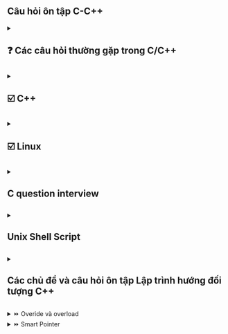 ## Câu hỏi ôn tập C-C++ 
<details> 
<summary><h2> ❓ Các câu hỏi thường gặp trong C/C++<h2></summary>
<details>
    <summary><h3>⭐Tại sao lại sử dụng ngôn ngữ C<h3></summary>
    
C có nhiều ưu điểm chẳng hạn như : về mặc tốc độ, tính linh hoạt tính module và khả năng mở rộng. đặc biệt nó gần với ngôn ngữ máy cho khả năng linh hoạt vể kiểm soát vùng nhớ tác động lên phần cứng sâu hơn. 
</details>

<details>
    <summary><h3>⭐ Điểm khác biệt C/C++ <h3></summary>

C là ngôn ngữ cơ sở nền tảng cho nhiều ngôn ngữ khác, trong đó bao gồm c++, vì vậy c và c++ có nhiều điểm khác biệt nhau. C theo hướng thủ tục còn c++ hướng đối tượng. 
    
Hướng thủ tục là c chia nhỏ chương trình thành các hàm và hoạt động theo trình tự nhất định. C được trình bài theo hướng tuyến tính thông qua các hàm không có khái niệm lớp hay đối tượng như c++. các hàm của C thì hoạt động độc lập và không có khái niệm đóng gói hay kế thừa như c++.
Về biến thì các biến toàn cục và cục bộ được dùng để chia sẽ dữ liệu giữa giữa các hàm nhưng không có khả năng ẩn nó bên trong 1 đối tuọng .

Quy trình thực thi: thì C thực thi từ trên xuống dưới theo thứ tự, Không có khả năng Đa hình nay nạp chồng 1 cách linh hoạt như c++.

</details>

<details>
    <summary><h3> ⭐ Làm thế nào để tăng và giảm trong C <h3></summary>

++variable or variable++ 

> Sự khác nhau của chúng

++variable : Tăng trước sau dó mới dùng giá trị đó 
```c
int i = 7;
int x = 3;
int c = 7 + (++x) = 11;
```
variable++ : dùng rồi mới tăng 
```c
int i = 7;
int x = 3;
int c = 7 + (x++) = 10;
```

</details>

<details>
    <summary><h3>⭐ Khái niệm con trỏ treo lơ lửng trong C<h3></summary>

Là 1 con trỏ đến 1 vùng nhớ được giải phóng hay đến vùng nhớ k hợp lệ. Khi một con trỏ trở thành con trỏ lơ lửng việc sử dụng sẽ gây ra hậu quả không mông muốn. Khi ta cố gắng tri cập vào địa chỉ của con trỏ lơ lững ta có thể gặp lỗi runtime hay crash hoặc kết quả không đoán trước được.

</details>

<details>
    <summary><h3>⭐ Cách để bạn có thể lấy được dữ liệu người dùng <h3></summary>

Dùng scanf() để đọc giá trị từ bàn phím. Đọc dữ liệu theo các định dạng đã được chỉ định 
</details>

<details>
    <summary><h3>⭐ So sánh global variable và local variable <h3></summary>

- Về thời gian tồn tại
    G_var : tồn tại đến khi chương trình kết thúc.
    L_var : tồn tại trong func mà nó được khởi tạo và sẽ đươc giải phóng khi func kết thúc.
    Static L_var : sẽ tồn tại đến khi chương trình kết thúc. nhưng nó chỉ được gọi tại func khai báo nó. và giữ nguyên giá trị khi được gọi lại tại hàm.
- Về vị trí lưu trữ : 
    G_var: được lưu ở phân vùng data or bss tùy thuộc vào cách khai báo.
    L_var: được lưu tại phân vùng stack của bộ nhớ.
    static l_var : được lưu tương tự như G_var. 

</details>

<details>
    <summary><h3>⭐ String có phải là một kiểu dữ liệu không <h3></summary>

- String không phải là một kiểu dữ liệu nguyên thủy. thay vào đó chuổi trong C được biểu diễn thông qua một mảng ký tự(char []) được kết thúc bằng '\0' null character.
- String có thể được khai báo ở stack head hay là cả .rodata (read only data) dùng con trỏ để trỏ đến phân vùng đó.

</details>

<details>
    <summary><h3>⭐ Library<h3></summary>
Có 2 loại lib là static lib và dynamic lib(shared lib)
>> Sự khác nhau giữa chúng 
    Static lib : là tập hợp các file object đã biên dịch sẵn liên kết lại thành 1 file .a (unix) hay lib(win) Khi biên dịch toàn bộ mã cần thiết từ static lib sẽ được nhúng thảng vào file thực thi . 
    = load nhanh hơn không cần reslove symbol lúc runtime 
    = file thực thi lớn, cần build lại chương trình lúc cập nhật, có thể taoj bản dư thừa củ cùng một thư viện dùng các ứng dụng khác nhau 
    dynamic lib: là thư viện biên dịch riêng biệt .so (unix) hay .dll (win) khi biên dịch chỉ thông tin metadata và sysbol được nhúng vào file thực thi 
    = kích thước file thực thi nhỏ hơn, dễ cập nhật thư viện mà không cần build lại chương trình, các ứng dụng khác nhau có thể dùng chung 1 bản thư viện 
    = Phụ thuộc vào file trên hệ thống thiếu .so hay dll sẽ không chạy, việc resolve symbol có thể mất thời gian lúc runtime, rủi ro version mismatch
</details>

<details>
    <summary><h3>⭐ Khái niệm statck trong C/c++<h3></summary>

là dạng cấu trúc dữ liệu FILO: có nghĩa là dữ liệu đưa vào đầu tiên sẽ nằm dưới đái và khi lấy ra sẽ lấy từ trên xuống.
Stack có bộ nhớ rất thấp tùy thuộc vào kiến trúc hệ điều hành. nếu khai báo vượt quá sẽ gây ra lỗi tràn stack (Stack overflow)
</details>

<details>
    <summary><h3>⭐ Điều gì xảy ra khi một ngoại lệ (exception) được ném ra và không được bắt<h3></summary>

- Ứng dụng bị dừng đột ngột : hệ điều hành trình biên dịch sẽ chấm dứt quá trình thực thi của chương trình để ngăn chặn hành vi không mong muốn 
- Thông báo lỗi hệ thống
- Rò rỉ tài nguyên : Ngoại lệ xảy ra trong khi tài nguyên như tệp tin, bộ nhớ hoặc kết nối mạng đang được sử dụng mà không có cơ chế giải phóng có thể dẫn đến rò rỉ tài nguyên.
- Trạng thái không nhất quán : Nếu chương trình thực hiện 1 thao tác quan trọng(ví dụ như cập nhật dữ liệu) dữ liệu có thể bị sai lệch hoặc không được lưu trữ đầy đủ 
- Ảnh hưởng đến trạng thái người dùng : Trong các ứng dụng giao diện người dùng một ngoại lệ không được xử lý có thể khiến ứng dụng bị treo .
</details>

<details>
    <summary><h3>⭐ Điều gì xảy ra khi ta cố gắn giải phóng con trỏ đã giải phóng trc đó <h3></summary>

- Lỗi segmentation fault Hệ thống có thể phát hiện lỗi truy cập bộ nhớ không hợp lệ và chấm dứt chương trình với lỗi segmentation fault 
- Lỗi khó đoán định : Bộ nhớ có thể thay đổi không mong muốn, dẫn đến hành vi kỳ lại trong chương trình mà khó xác định nguyên nhân .
- Rò rỉ hoặc hỏng bộ nhớ: một số hệ thống quản lý bộ nhớ có thể cấp phát lại vùng nhớ bị giải phóng, gây ra lỗi truy suất dữ liệu hoặc chương trình treo.
- Lỗ hỏng bảo mật 
</details>

<details>
    <summary><h3>⭐ Cấu trúc dữ liệu tree<h3></summary>

- Là một kiểu cấu trúc phân cấp trong đó mỗi phần tử(node) có thể có nhiều phần tử con Một số loại cây phổ biến 

Binary tree(cây nhị phân) : mỗi note có tối đa 2 phần tử con  
binary search tree cây nhị phân có tính chất đặt biệt. Với mỗi node, tất cả các giá trị bên trái nhỏ hơn node và các giá trị bên phải lớn hơn node 
B-tree : được dùng trong nhiều hệ thống tệp
AVL-tree Cây Bts có thêm tập tính cân bằng để đảm bảo hiệu xuất tốt khi tìm kiếm.  
</details>

<details>
    <summary><h3>⭐ Khái niệm binary tree<h3></summary>

-> cấu trúc dữ liệu dạng cây mỗi node có tối đa 2 node con một bên trái 1 bên phải , có 1 node root từ đó các node con được xây dựng dựa trên node root. 
-> Có thể rỗng, tức là không có node nào. 

</details>

<details>
<summary><h3>⭐ Sự khác biệt của delete và delete [] trong c++<h3></summary>

-> cả 2 đều được dùng để giải phóng bộ nhớ của một đối tượng được cấp phát bằng new.
->> delete : giải phóng một đối tượng được cấp phát bằng new.
->> delete[] : giải phóng một mảng đối tưởng cấp phát bằng new[].
</details>

<details>
<summary><h3>⭐  <h3></summary>
</details>
</details>

<details>
<summary><h2>☑️ C++ <h2></summary>

<details>
<summary><h3>🌏 Class and Object<h3></summary>

-> Class là gì :  class là một kiểu cấu trúc dữ liệu trong c++ do người dùng tự định nghĩa dùng để mô tả các thuộc tính và phương thức. class là một khuôn mẫu sẽ không tốn bộ nhớ ram cho đến khi được dùng để khởi tạo.
-> object là gì : là 1 đối tượng được khai báo tư class và nó sẽ chiếm một vùng nhớ cụ thể trên ram để lưu trữ dữ liệu và cung cấp các phương thức của class.

<details>
<summary><h4>💙 Constructor and destructor <h4></summary>
-> Constructor là gì : Constructor là 1 phương thức đặt biệt, được gọi khi khởi tạo object. mục đích là khởi tạo giá trị ban đầu cho obj. 
->> Đặc điểm : có trùng tên với class và không có kiểu trả về kể cả kiểu void, có thể overload được với các parameter khác nhau.

-> Destructor  là gì : ngược lại với destructor là 1 phương thức được gọi tự động khi object ra khỏi phạm vi hoạt động hoặc bị giải phóng.
->> Đặc điểm : giống tên class nhưng có dấu ngã và kcos tham số và k overload.

</details>
<details>
<summary><h4>💙 Copy constructor<h4></summary>

-> là 1 contructor đặt biệt để tạo 1 đối tương mới bằng cách sao chep giá trị của 1 obj hiện có. nó được dùng nếu bạn muốn đảm bảo quá trình copy 1 cách chính xác và và kiểm soát được hành vi sao chep. 
->> Tham số truyền vào là 1 tham chiếu hằng đến 1 obj 
->> copy là 1 khái niệm và deep copy hay shallow là 1 quá trình thực hiện 

```c++
class obj1 {
    public:
    int x ;
    obj1(int a) : x(a){}
    obj1(const obj1 &a){
        x = a.x;
    }
};

int main(void){
    obj1 myObj(2);
    obj1 my_2 = myObj;
    printf("%d",my_2.x); // => out 2
    return 0;
}
```
</details>
<details>
<summary><h4>💙 Move constructor <h4></summary>

-> Move constructor la gi : là 1 constructỏ đặc biệt thay vì sao chép lại nó sẽ lấy giá trị của 1 obj sẵn có và đặt giá trị của obj có sẵn về trạng thái hợp lệ nhưng rỗng (con trỏ của đối tượng cũng sẽ là con trỏ null pointer) 

-> ứng dụng: khi làm việc với dữ liệu lớn(như mảng hay danh sách hoặc đối tượng có vùng nhớ động) thì giúp giảm tài nguyên và tối ưu chi phí. đảm bảo thao tác nhanh chống mà không tạo ra bản sao.

```c++
class obj1 {
    public:
    int* x ;
    obj1(int a) : x(a){}
    obj1(obj1 &&a){
        x =new int(a.x);
    }
};

int main (void){
    obj1 my_1(2);
    obj1 my_2 = std::move(my_1);
    my_1.x ; /// khong co gi
    my_2.x ; /// 2
}
```
</details>

<details>
<summary><h4>💙 Shallow copy <h4></summary>

-> tạo bản sao chứa tham chiếu hoặc con trỏ đến dữ liệu góc thay vì sao chép toàn bộ. vì vậy khi thay đổi giá trị thì đối tượng gốc cũng bị ảnh hưởng. do cùng tham chiếu đến 1 địa chỉ.
-> lưu ý shallow copy có thể gây lỗi , đặt biệt trong trường hợp giải phóng bộ nhớ. con trỏ obj còn lại sẽ bị tình trạng con trỏ lơ lửng.
```c++
class obj1 {
    public:
    int* x ;
    obj1(int a) {
        x = new int (a);
    }
    obj1(const obj1 &a){
        x =a.x;
    }
};

int main (void){
    obj1 my_1(2);
    obj1 my_2 = my_1;
    my_1.x ; /// 2
    my_2.x ; /// 2
}
```
</details>
<details>
<summary><h4>💙 Deep copy  <h4></summary>

-> là cách sao chép mà các đối tượng bằng cachs nhân bản hoàn toàn và nó đều đọc lập và không chia sẽ vùng nhớ với đối tượng gốc.
```c++
class obj1 {
    public:
    int* x ;
    obj1(int a) {
        x = new int (a);
    }
    obj1(const obj1 &a){
        x =new int (*a.x);
    }
};

int main (void){
    obj1 my_1(2);
    obj1 my_2 = my_1;
    my_1.x ; /// 2
    my_2.x ; /// 2
    *my_2.x =3;
    my_1.x ; /// 2
    my_2.x ; /// 3  
}
```

</details>
<details>
<summary><h4>💙 Friend  <h4></summary>

-> dungf để khai báo một hàm hoặc 1 class là bạn bè của 1 class khác khi 1 hàm hoặc 1 class đuocwj khai báo friend nó có quyền truy cập vào các thành viên (private) or protected mặc dù theo mặc định thì các hàm này chỉ cps thể truy cập từ bên trong class.
```c++
class myObj{
    private : 
    int x;
    public :
    myObj(int a) : x(a){}

    friend void display (const myObj &obj);
}

void display (const myObj &obj){
    printf("%d", obj.x);
}

int main (){
    myObj o1(1);
    display(o1); // 1
    return 0;
}
/////////////////
class myObj{
    private : 
    int x;
    public :
    myObj(int a) : x(a){}

    friend class B;
}
class B{
    public:
    void display (const myObj &obj){
    printf("%d", obj.x);
}
}

int main (){
    myObj o1(1);
    B o2;
    o2.display(o1); // 1
    return 0;
}
```
</details>
<details>
<summary><h4>💙 this pointer <h4></summary>

-> COn tror this được sử dụng bên trong class giúp tham chiếu đến đối tượng hiện tại đang goi thành viên của class. 

->> Chỉ dùng bên trong class luôn trỏ đến đối tượng hiện tại tức là đối tượng mà phương thức đó đang gọi giúp tham chiếu đến chính đối tượng hiện tại đâg gọi thành viên của class. Hữu ích khi có sự trùng lập giữa biến và tham số giúp phân biệt rõ ràng hơn

</details>
</details>

<details>
<summary><h3>🌏 Overloading <h3></summary>

- Overloading là gì : là một kỹ thuật trong c++ cho phép nạp chồng các hàm toán tử có tên trùng nhau nhưng có các chức năng khác nhau, dựa vào số lượng hoặc kiểu tham số mà ta cung cấp. overloading giúp cho mã nguồn linh hoạt và dễ đọc hơn

- lưu ý khi dùng không thể overload :: .* . . hai hàm chỉ dựa trên kiểu trả về

- overloading  function : sử dụng 1 tên hàm cho nhiều chức năng dựa vào tham số truyền vào.
- operator overloading : mở rộng chức năng của toán tử để làm việc với kiểu dữ liệu tùy chỉnh.

<details>
<summary><h4>💙 copy <h4></summary>

- Khi operator overloading = kiểm soát đối tuongjw được gán từ đối tượng khác

- Toán tử này nó khác với copy constructor nó chỉ được gọi khi cả 2 đã tồn tại 

```c++
class my_obj{
    private :
        int * data;
    public :
        my_obj(int a){
            data = new int(a);
        }
        my_obj& operator=(const my_obj& obj){
            if (this != &obj){
                delete data;
                *(this->data) = new(*obj.data);
            }
            return *this;
        }
};

int main void {
    my_obj o1(12);
    my_obj o2(1);
    o2 = o1;
    // o2.data =12
}

```
</details>
<details>
<summary><h4>💙 Move <h4></summary>

tương tự như move constructor thì move operator cũng là duy chuyển dữ liệu từ đối tượng này sang đối tượng khác và đưa dữ liệu của đối tưởng củ thành rỗng . chỉ khác là nó chỉ áp dụng cho 2 đối tượng đã tạo rồi. 

```c++
class my_obj{
    private :
        int * data;
    public :
        my_obj(int a){
            data = new int(a);
        }
        my_obj& operator=(const my_obj& obj){
            if (this != &obj){
                delete data;
                *(this->data) = new(*obj.data);
                obj.data = nullptr; 
            }
            return *this;
        }
};

int main void {
    my_obj o1(12);
    my_obj o2(1);
    o2 = std::move(o1);
    // o2.data =12
    // o1.data = null
}

```
</details>

<details>
<summary><h4>💙 member function <h4></summary>

- khi overloading member function thì các member đó có thể cùng trong 1 class cùng tên với nhau nhưg sẽ khác các parameter 
</details>

</details>

<details>
<summary><h3>🌏 Inheritance <h3></summary>

- Inheritance là gì : Cho phép các lớp con kế thừa các thuộc tính và phương thức của lớp khác. Mục đích là giảm thiểu mã nguồn tái sữ dụng lại mã.

- public Inheritance : lớp con kế thừa các thành phần của lớp cha và đặt nó ở trạng public bên lớp con. các trạng thái protected được kế thưa nhưng sẽ vẫn ở trạng thái protected và chỉ có thể truy cập bằng các phương thức được cup cấp ở lớp con.Đối vói private khi kế thừa thì lớp con vẫn có nhưng các thành phần này phải được gọi từ public tại lớp cha khai báo và lớp con kế thừa.

- protected Inheritance : lớp con kế thừa và đặt các kế thừa ở trạng thái protected tức là không thể gọi bên ngoài nhưng có thể gọi thông qua các method mà lớp con cung cấp và có thể kế thừa cho các lớp con tiếp theo.

- private Inheritance : Lớp con kế thừa và đặt tất cả các thuộc tính về pravite. thành viên private của lớp cha vẫn phải gọi qua phương thức được khai báo ở lớp cha. còn các thành viên ở protected or public vẫn có thể truy cập qua phương thức của lớp con. nhưng các kế thừa sau sẽ phải được gọi qua phương thức của lớp lớn hơn.

<details>
<summary><h4>💙 Constructor and destructor <h4></summary>

- Khi lóp con được khởi tạo thì nó sẽ gọi constructor của lớp cha trước. nếu lớp cha không có constructor thì chương trinhf sẽ tạo 1 constructor cho lớp lớp đó. nếu lớp cha k khai báo constructor defaul mà khai báo constructor có tham số cài đặ thì lớp con phải gọi tường minh trước VD:
```c++
class parent {
    private : 
        int data;
    public :
        parent(int a) : data(a){}
};

class child : public parent {
    private : 
        int data;
    public :
        chill(int value ) : parent(value){}
};
```

</details>

<details>
<summary><h4>💙 Copy and move <h4></summary>

Copy hoặc Move Constructor trong Kế thừa:

Copy/Move Constructor không chỉ ở lớp con mà còn ở lớp cha:

Khi lớp con có copy constructor hoặc move constructor, lớp con phải tường minh gọi copy hoặc move constructor của lớp cha.

Nếu không gọi tường minh, copy/move constructor mặc định của lớp cha (nếu có) sẽ được gọi tự động.

Constructor mặc định và Constructor đặc biệt:

C++ sẽ tự động tạo constructor mặc định (default constructor), copy constructor mặc định, hoặc move constructor mặc định cho lớp, nhưng:

Chỉ khi lớp không khai báo bất kỳ constructor nào.

Nếu lớp có các trường hợp đặc biệt như con trỏ hoặc quản lý vùng nhớ động, và không định nghĩa copy/move constructor tường minh, các constructor mặc định có thể không được tạo, dẫn đến lỗi biên dịch hoặc lỗi khi chạy chương trình (runtime).

Khi đã khai báo constructor bất kỳ:

Nếu một lớp đã khai báo constructor (ví dụ, constructor có tham số), C++ sẽ không tạo constructor mặc định hoặc copy/move constructor mặc định.

Điều này là do C++ coi rằng lập trình viên muốn tự kiểm soát cách đối tượng được khởi tạo.

Khi lớp cha chỉ có constructor tham số, mà lớp con không gọi tường minh copy/move constructor của lớp cha, điều này sẽ gây lỗi biên dịch.

Hậu quả khi không gọi tường minh trong kế thừa:

Khi lớp cha không có constructor mặc định và lớp con không gọi tường minh copy/move constructor của lớp cha, chương trình không thể biên dịch được do thiếu cách khởi tạo phù hợp cho lớp cha.

</details>

</details>

<details>
<summary><h3>🌏 Polymorphism  <h3></summary>

- là tính đa hình trong lập trình hướng đối tượng cho phép 1 đối tượng có thể biểu diễn theo nhiều thuộc tính khác nhau giúp tăng tính linh hoạt mở rộng trong thiết kế chương trình.

- có 2 loại đa hình : 
    
    compiler-time polymorphims : đây là loại đa hình quyết định cách thức hoạt động  của đối tượng tại thời điểm biên dịch chương trình.

    runtime polymorphism : quyết đinh cách thức tại thời điểm chạy. DDuocj thực hiện thông qua kế thừa hoặc hàm ảo hóa(virtual function)

<details>
<summary><h4>💙 Virtual <h4></summary>

- là 1 method trong lớp base được thiết kế để có thể ghi đè bởi các lớp dẫn xuất, cho phép thực hiện runtime-polymorphism. 

- khi 1 phương thức được khai báo virtual điều này có nghĩa là lớp dẫn xuất có thể overide lại cùng tên cùng tham số 

- c++ tạo 1 bảng đặt biệt Vtable chứa các con trỏ đến các phương thức tương ứng của đối tượng thay vì phương thức của lớp cơ sở. tại thời gian chạy con trỏ được sử dụng đê truy cập đến phương thức thực tế của đối tượng. 

- Dùng chung virtual cùng với destructor trong kế thừa đảm bảo destructor của lớp cơ sở được gọi một cách chuẩn sat ví dụ như trong trường hợp dùng con trỏ lớp cơ sở để quản lý đối tượng của lớp dẫn suất mà không dùng virtual thì khi chúng ra giải phóng con trỏ chỉ giải phòng vùng nhớ của lớp cơ sở lớp dẫn xuất k được gọi destructor đúng cách.

vd : khi dùng chung với virtual destructor

```c++
class base{
    private :
        int a
    public : 
        base(int a) : this->a(a){}
        virtual ~base(){
            cout << "Base destructor called" << endl;
        };
};

class derived : public base {
    private:
    int* data;

public:
    derived() {
        data = new int[100]; // Cấp phát vùng nhớ
        cout << "Derived constructor called" << endl;
    }

    ~derived() { // Destructor của lớp dẫn xuất
        delete[] data; // Giải phóng vùng nhớ
        cout << "Derived destructor called" << endl;
    }
};

int main(void){
    base *obj = new derived();
    delete obj;
}
```

    output : Derived destructor called
             Base destructor called




</details>
<details>
<summary><h4>💙 Abstract <h4></summary>

- Đươc sử dụng để định nghĩa 1 khung chung hoặc giao diện cho các lớp dẫn suất. Nó k được sử dụng trực tiếp mà được khai báo qua các lớp con.

- Note : các lớp kế thừa phải khai báo nó không thì chính lớp đó cũng thành 1 abstract . Nên có các virtual destructor để đảm bảo được hủy đúng cách.

- lợi ích là nó tanwng tính linh hoạt và khả năng mở rộng. các lớp mới dễ dàng kế thừa và triển khai mà không cần thay đổi mã nguồn hiện tại. Hổ trợ đa hình giúp các đối tượng khác nhau có thể xử lý thông qua 1 giao diện chung.

</details>
</details>

<details>
<summary><h3>🌏 Smart pointer  <h3></summary>

- smart pointer là một khái niệm dùng để quản lý tự động vùng nhớ động và tài nguyên, thay vì phải lo lắng về việc giải phóng vùng nhớ sau khi dùng. Smart pointer sẽ tự động giải phóng sau khi dùng tránh rò rỉ và duoble delete trong lập trình.

- Các loại smart pointer

    Unique pointer : Chỉ định rỏ quuyền sở hữu ownship của tài nguyên , tại 1 thời điểm chỉ có 1 unique pointer không thể sao chép nhưng có thể move nó. 

    Share poniter : Hổ trợ nhiều đối tượng chia sẽ quyền sở hữu, nó dùng reference count để đếm số lượng đối tượng đang sở hữu khi mà = 0 thì sẽ tự động giải phóng vùng nhớ. 

```c++
int main (void){
    std::share_ptr<int> ptr_1 = std::make_share<int>(20); // count = 1
    {
        std::shared_ptr<int> ptr2 = ptr1; //count = 2
    }
    //count = 1
    return 0;  // count = 0

}
```
    Luu y khi dùng share_pointer phải tránh vòng lập tham chiếu như share A = share b ; và share b lại = share a nếu như vậy referent count sẽ không bao giờ bằng 0; 

    Cách giải quyết là dùng weak pointer vì weak pointer không tăng vòng lập tham chiếu. nó chỉ theo dỗi share poniter mà không tham gia vào quyền sở hữu

</details>

<details>
<summary><h3>🌏 STL<h3></summary>

- Là 1 thư viện tiêu chuẩn trong c++ cung cấp 1 tập hợp các công cụ mạnh mẻ trong c++ để làm việc với cấu trúc dữ liệu và thuật toán. Nó được thiết kế để giúp Dev dễ dàng thao tác với dữ liệu đồng thời đảm bảo tính hiệu quả trong việc quản lý bộ nhớ, xử lý các phép toán, và thực thi các thuật toán phổ biến. 

- Container : là 1 cấu trúc dữ liệu giúp nó quản lý cá nhóm phân tử  các contaner tiêu biểu như list vector 

- Algorithm : STL cung cấp các thuật toán được định nghĩa trước để xử lý dữ liệu như: Sắp xếp (sort) Tìm kiếm (find) Duyệt (for_each) Loại bỏ (remove) Thuật toán hoạt động trên các container thông qua iterators.

- Iterarors : Iterators là công cụ để duyệt qua các phần tử trong containers. Nó tương tự con trỏ, giúp bạn truy cập tuần tự các phần tử.

- Lợi ích của STL:

        Tăng năng suất lập trình:
        Giảm thời gian viết mã nhờ các công cụ đã được tối ưu và thử nghiệm kỹ lưỡng.

        Tính linh hoạt:
        STL cung cấp các công cụ có thể làm việc với bất kỳ loại dữ liệu nào thông qua templates.

        Hiệu suất cao:
        Các cấu trúc dữ liệu và thuật toán trong STL được tối ưu hóa để hoạt động hiệu quả cả về tốc độ và sử dụng bộ nhớ.

        Mã nguồn dễ đọc và bảo trì:
        Sử dụng STL làm cho mã nguồn ngắn gọn, dễ hiểu và có tính module cao.

<details>
<summary><h4>💙 Templates <h4></summary>

- Cung cấp một cách để tạo ra các hàm hoặc các lớp mà kiểu dữ liệu được định nghĩa 1 cách tổng quát. Khi sử dụng templates c++ sẽ tạo ra các phiên bản cụ thể của các hàm hoặc các lớp tương ứng trong quá trình biên dịch

- Function templates : Cho phép định nghĩa hàm với kiểu dữ liệu tổng quát

vd 
```c++
template <typename T>
T add(T a, T b){
    return a+b;
}

int main(void){
    add<float>(5.6, 1.2); // add = 6.7 float
    add<int>(12,3); // 15 int
}

```

- Class template : ddinhj nghia lop voi nhieu kieu du lieu khac nhau

```c++
template <typename A>
class base{
    A data;
    base(A data) : this->data(data){}
    ~base();
}

int main(){
    base<int> obj_1(1); // data = int = 1
    base<string> obj_2("Khoi"); // data = string = Khoi
}
```





</details>

</details>

<details>
<summary><h3>🌏 Lambda expressions<h3></summary>

- Là 1 hàm ẩn danh được khai báo ngay tại nơi cần sử dụng. nó hoạt động như 1 hàm bình thường nhưng có 1 số điểm khác biệt : Không cần đặt tên , có thể truyền trực tiếp vào hàm khác, có thể bắt biến từ môi trường bên ngoài. 

- lợi ích viết hàm ngắn gọn xử lý lọgic ngay tại thời điểm và nó thích hợp với các hàm STL library.  

cấu trúc 
```c++
    [capture] (int x) {body}
    capture : bắt biến từ môi trường bên ngoài 
    (int x) : parameter 
    {body} : xử lý logic 
```

Vd 
```C++
int main (void){
    auto num = [](int a ){return a+1 };
    num(1); // num =2

    vector<int> a = {1,2,3,4,5};

    for_each(a.begin();a.end();
        [](int x){
            cout << x<<endl;
        } 
    );
}

```
</details>

</details>

<details>
<summary><h2>☑️  Linux <h2></summary>

- Là 1 hệ điều hành mã nguồn mở, thuộc họ hệ điều hành giống Unix được xây dựng dựa trên nhân linux. Nổi tiếng với tính linh hoạt ổn định và bảo mật. Thường dùng cho máy chủ, thiết bị nhúng và cả máy tính cá nhân. Đặc điểm nổi bật của Linux là mã nguồn mở, cho phép mọi ng có thể xem và sửa đổi và phân phối mã nguồn điều này làm cho cộng đồng mạnh mẻ và liên tục cải tiến. 

<details>
<summary><h3> porting <h3></summary>

- điều chỉnh và thích ứng mã nguồn của 1 driver vốn có để có thể hoạt động trên 1 kiến trúc khác .
Việc porting là cần thiết :
    - khác kiến trúc như ẢRM x86 
    - Thay đổi API kernel 
    \- Yêu cầu nền tảng cụ thể \
1. khi porting bạn cần làm các bước nào 
- đọc data sheet của thiết bị mục tiêu , tài liệu API kernel cảu phiên bản mục tiêu. 
- XẤc định mã nguồn driver hiện tại
- thiết lập toolchain phù hợp 

</details>

<details>
<summary><h3> Linux memory managetment<h3></summary>

- Không gian địa chỉ (address space)
    2 phần :
        
        Không gian địa chỉ ảo : mõi tiến trình có 1 không gian địa chỉ ảo riêng. Là 1 phạm vi địa chỉ mà một tiến trình nhìn thấy điều này mang lại 1 số lợi ích. 
        
            - các tiến trình không thể trực tiếp truy cập bộ nhớ của nhau. Tăng cường bảo mật và ổ định. 
        
            - các tiến trình sẽ làm việc với các địa chỉ ảo liên tục 
        
            - chả các trang bộ nhớ (demand paging) được sử dụng mới được tải vào bộ nhớ vật lý khi cần thiết.
       
        Không gian địa chỉ của kernel : kernel cũng có không gian địa chỉ riêng chứa mã và dữ liệu ánh xạ đến bộ nhớ vật lý. 

- Phân trang (paging): Cả không gian địa chỉ ảo và bộ nhớ vật lý đều được chia thành các trang cố định (thường 4kb trên x86)
    
    Bảng trang (table page) Kernel duy trì các bảng trang này để ánh xạ các địa chỉ ảo của tiến trình tới các địa chỉ vật lý thực tế. .
    
    TLB (translation Lookaside buffer) : tăng tốc độ dịch từ địa chỉ ảo sang địa chỉ vật lý bằng cách lưu các ánh xạ gần nhất. 

- Không gian của 1 địa chỉ ảo của 1 tiến trình được chia thành các vùng nhớ khác nhau. stack heap data text bss

1. Linux sử dụng cơ chế phân trang như nào ?

    - Chia Bộ nhớ : Bộ nhớ Vật lý ram được chia thanhf các page. 
                    Không gian địa chỉ của 1 tiến trình cũng được chia thành các trang ảo.

    - Ánh xạ (mapping) : Khi 1 tiến trình truy cập một địa chỉ ảo, phần cứng sẽ phối hợp với kernel để dịch địa chỉ ảo thành 1 địa chỉ vật lý tương ứng. 

    - Demand paging là linux sử dụng 1 kỹ thuật gọi là Demand paging để 1 trang ảo chỉ được tại vào địa chỉ vật lý khi tiến trình thực sự cố gắng truy cập vào. Khi 1 tiến trình khởi chạy hầu hết cac tiến trình của nó không được tải .

    - Page fault: nếu tiến trình truy cập vào 1 trang chưa được tại vào địa chỉ vật lý trên ram or là đã bị swaping) Khi đó cpu sẽ chuyển quyền cho điều khiển cho kernel 
</details>
<details>
<summary><h3> process <h3></summary>

tạo ra 1 tiến trình mới bằng dùng hàm fork tiến trinhg gọi fork thì tiến trình đó được gọi là tiến trình cha. tiến trình con đucợ tạo ra sẽ copy lại các thuộc tính của tiến trình cha nhưng 2 tiến trình này sẽ nằm riêng biệt ở 2 vùng nhớ khác nhau. 

2 lệnh ;à getpid() : gọi id của tiến trình đang gọi nó
        getppid() : gọi ra id của tiến trình cha.

Process managemet : 

khi tiến trình con kết thúc (exit()) thì sẽ gửi đến process cha 1 status tiến trình cha sẽ bắt status đó bằng hàm wait ().
khi wait đucợ gọi nó sẽ bị block. wait() trả về 2 giá trị 1 pid, 2 status kết thúc(fail or true) 
wait có 1 hạn chế là nếu có nhiều process con thì bất cứ tiến trình con nào kết thúc wait đều trả về. nên sinh ra 1 wait id để xác định đúng tiến trình con kết thúc

tiên trnhf orphane và zombie :
Khi tiến trình cha kết thúc trước tiến trình con thì process con gọi là process mồ côi(orphane). 
    Tiến trình con khi này được tiến trình lớn hơn PID =1 thu làm con
Khi con bị skill trước khi cha gọi wait thì tiến trình đó là tiến trình zombie
    Con nó sẽ không thể dùng kill để kết trình được nữa.
    -> các rủi ro : tài nguyên của hệ thống là giới hạn nên các tiến trình cũng có số lượng nhất định
    dẫn đến các bảng pid_t 
    cách giải quyết là kill process cha process zombie sẽ trở thành process mồ coi được pid 1 quản lý bên trong thằng 1 sẽ tự động gọi ra wait để thu nhận con. 
    dùng signal child để bắt lấy mỗi khi tiến trình con kết thúc. 

</details>
<details>

<summary><h3>⏩ Linux file system <h3></summary>

- Tổng quan về file 
    
    Regular file : các file như file text, file excutable
    Directories file : file chứa các file khác.
    Character device file: file đại diện cho các thiết bị không có địa chỉ vùng nhớ. (các ngoại vi như chuộc )
    Block deviec file: File đại diện cho các thiết bị có địa chỉ vùng nhớ (usb bộ nhớ)
    Link file : file đại diện cho file khác. 
        -Hard link: Chia sẻ dữ liệu, file này mất thì file kia vẫn dùng được.

        -Soft link: Chỉ dẫn đường tới file gốc, file gốc mất thì link bị "hỏng."
    
    Socket file : file đại diện cho socket
    pipe file : file đại diện cho pipe

- Phân quyền 

    -rwxrw-rw-

    dấu dầu tiên là loại file 
    3 vị trí têp là là user (u) : 
    3 vị trí kế là group (g) : Linux cho phép add ng dùng vào group nên chỉ có ng trong group mới được sữa
    3 vị trí cuối là other (o) : ai cũng có quyến sữa

    read (r), write (w), excute(x)

lệnh đổi user , sudo chown <name> <file>
lệnh đổi về root 
sudo chown root file_name
Thay đổi nhóm:

bash
sudo chown :root file_name
Thay đổi cả user và group:

bash
sudo chown root:root file_name

giao tiếp với file có các hàm như system call 

open (file, flag mode) return fd(file descriptor)

write (fd, buf, size)




</details>
<details>

<summary><h3>⏩ Multi-Threading <h3></summary>

- cho phép chương trình thực thi nhiều tác vụ đồng thời với nhau. từ đó tăng hiệu suất và giảm thời gian chờ của ứng dụng 

- contextswitch time : thread switch lẹ hơn process.
- Share memory : các thread nằm cùng 1 process dễ dàng trao đổi dữ liệu với nhau . Trên hệ thống multi-core thì các thread có thể hoạt song song với nhau. Nếu 1 thread mà bị block thì các thread khác vẫn hoạt động bình thường. và khi tạo 1 thread thì chúng sẽ được đặt trong stack segment. 

- Nếu crashed thì các threads trên cùng 1 process sẽ bị tạm dừng ngay. Các thread thì nó sẽ ngang hàng với nhau. 

- Để định danh 1 thread thì nó là threadID có thể là số nguyên hoặc nó là 1 struct thông thường nó là 1 struct. Để mà so sánh 2 thằng struct này thì có hàm pthread_self() : threadID và pthread_equal() : truyền vào 2 thread và trả lại kết quả xem nó có giống nhau không .

- Khi viết 1 hàm main process thì hàm đó đc gọi là main thread luôn. tiến trình mà chỉ có main thread thì đơn luồng. còn tiến trình mà tạo thread là đa luồng. 

</details>
<details>

<summary><h3>⏩ Socket <h3></summary>

- là 1 cơ chế truyền thông cho phép các tiến trình có thể giao tiếp với nhau trên cùng 1 thiết bị hay kể cả là khác thiết bị.

- socket được đại diện bởi 1 file socket descriptor. thông tin được mô tả trong file socket 1 domain, type, protocol. 

-> Domain : Unix domain, Internet domain

    Unix domain : giao tiếp giữa các tiến trình trê cung 1 thiết bị.

    Internet domain : giao riếp thông qua Internet IPV4 IPV6.

-> Type có 2 loại : 

    Stream socket (TCP) : qua 3 bước bắt tay để tạo liên kết 
    -> Bind 
    -> Listen 
    -> accept 
    - dữ liệu truyền đi tin cậy đảm bảo nhận theo thứ tự , yêu cầu tạo kết nối trước khi truyền, thường dùng khi chuỗi dữ liệu bit

    Datagram socket (UDP) : nó đơn giản hơn TCP
    - Không tin cậy dữ liệu truyền đi có thể mất, khoogn theo thứ tự, không có thông báo khi truyền lỗi. Không cần tạo kế nối trước khi truền. Truyền data ngay cả khi tiến trình khác k tồn tại. Thường được dùng nếu dữ liệu là các gói tin,


-> ptotocol là cách thức đóng gói dữ liệu cung 1 cập Domain và type chỉ tồn tại 1 protocol nên thường bằng 0 

các bước dùng các system call socket (stream)

Master :
    socket : tạo file socket
    blind : gán socket với địa chỉ
    listen : lắng nghe các kết nối trong hàng đợi
    accept : chấp nhận các kết nối.
client
    connect -> master accept 

    sau đó giữa 2 socket sẽ trao đổi qua read anh write

các bước dùng các system call socket (UDP)

    socket : tạo file socket
    blind : gán socket với địa chỉ

    sau đó giữa 2 socket sẽ trao đổi qua read anh write
</details>
<details>

<summary><h3>⏩ Character device file <h3></summary>

- là mọt loại file trên linux/ unix dùng để giao tiếp giữa user space và kernel space bằng cách ghi và đọc từng byte thường được sử dungjh các thiết bị như usb, thiết bị ngoại vi. đây là cách hữu ích để truyền dữ liệu hoặc gửi yêu cầu. 

- Majo và Minor Là : Là 2 thông số quan trọng trong quản lý các thiết bị và tệp thiết bị. Major number đại diện cho trình điều khiển tương ứng mà kernel dùng để giao tiếp với thiết bị. Minor number là loại cụ thể mà Major quản lý. 

- Class đại diện cho 1 nhóm thiết bị cùng loại giúp cho việc tổ chức và quản lý thiết bị tốt hơn. khi tạo classs các thiết bị cùng 1 class sẽ xuat hienj trong sys/class.

- class hổ trợ tạo device file tương ứng trong dev khong cần phải tạo thủ công bằng mknod. 

- dễ dàng mwor rộng tái sử dụng do nó tạo 1 giao diện chung cho tát cả các thiết bị trong cùng 1 nhóm 

- thích hợp với hệ thống sysfs nó sẽ tạo ra các entry tương ứng trong sysfs. Entry chứa các thuộc tính trạng thái của thiết bị cho phép người dùng hoặc ứng dụng thao tác với thiết bị thông qua các tệp trong sys/class

các lệnh tạo 

    int alloc_chrdev_region(dev_t * dev, unsigned baseminor, unsigned count, const char * name); lệnh cấp phát mijor, minor

    struct class : struct tạo class 

    struct class * __class_create(struct module * owner, const char * name, struct lock_class_key * key); : lệnh tạo class

    struct device * device_create(struct class * class, struct device * parent, dev_t devt, void * drvdata, const char * fmt, ...); lệnh tạo device
    
trong linux khi các lệnh tạo sẽ có các leebnhj hủy tương ứng

như class thì class_destroy, device_destroy
cấp phát thì có lệnh hủy cấp pháp unregister_chrdev_region : hủy đăng ký mijor and minor.

- Cấu trúc cdev struct là một phần của charactor device interface. Cấu trúc của nó giúp dễ dàng đăng ký và quản lý thiết bị với kernel. Mỗi thiết bị ký tự trong kernrnel thường được liên kết với instance của struct cdev. Nó liên kết thiết bị với hàm gọi hệ thống systemcall như open read, write , ioctl thông qua file_operations.

các thành phần chính của nó : 
    
    Kobject : đối tượng quản lý. 
    const struct file_opeartions *ops trỏ đến bảng hàm thao tác trên file
    dev_t dev : lưu Mijor minor.
    count : số lượng thiết bị quản lý

Example 
```c
#include <linux/module.h> 
#include <linux/fs.h>
#include <linux/device.h>
#include <linux/cdev.h>

struct __MDEV{
    struct class *m_class;
    dev_t m_dev;
    struct cdev m_cdev;
}mdev_t;

/*Function prototype*/
static ssize_t m_read(struct file *flip, char __user *buf, size_t size, loff_t *offset );
static ssize_t m_write(struct file *flip, char __user *buf, size_t size, loff_t *offset );
static int m_open(struct inode *inode, struct file *flip);
static void m_close(struct inode *inode, struct file *flip);

static struct file_operations fops = {
    .owner = THIS_MODULE,
    .read = m_read,
    .write = m_write,
    .open = m_open,
    .release = m_close
};
static int __init module_init(void){
    /*alloc region*/

    if (alloc_chrdev_region(&mdev_t.m_dev, 0,1,"m_dev") < 0){
        pr_err(" Alloc region failed\n");
    }

    /*create class*/
    mdev_t.m_class = class_create(THIS_MOUDLE,"class_dev");

    if(device_create(mdev_t.m_class,NULL, mdev_t.m_dev,NULL, "m_device") < 0){
        pr_err("error");
    }

    /*Create cdev struct*/
    cdev_init(&mdev_t.m_cdev,&fops);

    /*adding charracter device to the systerm*/
    cdev_add(&mdev_t.m_cdev,mdev_t.mdev, 1 );
}

```
</details>
<details>
<summary><h3>⏩ Sysfs<h3></summary>

Sysfs là gì : là 1 hệ thống tập tin ảo trong linux cung cấp giao diện giúp người dùng có thể truy cập và cấu hình các thông số của kernel thông qua hệ thống tập tin 
thường được gắn vào /sys nó thay thế /proc ở mục đích rỏ hơn ở thông tin hệ thống. 
sys tập trung vào thông tin phân cứng và kernel trong khi đó proc thì cung cấp tập trung vào thông tin tiến trình 

- Để tạo sysfs cần dùng kobject hoặc device_create_file() sau khi tạo sẽ xuất hiện entry bên trong /sys

- sysfs hổ trợ các thao tác độc ghi qua attribute có callback  show() để đọc hoặc strore() để ghi.

- ứng dụng thực tế quản lý thiết bị phần cứng mà không truy vấn trực tiếp đến kernel 

- Có thể thay đổi thông số kernel thông qua cách ghi data mà không cần reboot 

- nó có ảnh hưởng đến hiệu suất hệ thống nhưng không đáng kể vì nó lưu thông tin kernel ở dạng file text đơn giản. nếu 1 driver ghi vào file sys ở tốc độ cao nó có thể gây quá tải I/O.

- rủi ro khi dùng sysfs như : ghi nhầm thông tin phần cứng. Lộ thông tin phần cứng. cần đặt quyền truy cập đúng để tránh những thay đổi không mong muốn. 


</details>

<details>
<summary><h3>⏩ device-tree <h3></summary>

- Device tree là một file mô tả phần cứng ở dạng cấu trúc cây, mỗi device là 1 node mỗi node sẽ mang các thuộc tính và các thuộc tính có thể được mang dữ liệu hoặc để tróng.

- Vai trò của device tree : giúp hệ điều hành hiểu và quản lý phần cứng không sửa kernel. 
- Cấu trúc là dạng cây : với các device là các node, mỗi node có các thuộc tính và con của nó có thể là node khác. 
- Hoạt động : khi khởi động kernel sẽ đọc device tree để nhận diện phần cứng.
- Khai báo : thường được viết theo ngôn ngữ DTS(device tree source) và biên dịch thành DTB để kernel dùng. 
- ứng dungpj phổ biến trên các hệ thống linux chạy trên kiến trúc ARM đăcj biệt thiết bị nhúng.

cấu trúc device tree : 

kiểu dữ liệu số nguyên 32 bit đặt trong dấu <>
string trong dấu "".
boolean là 1 thuộc tính trống nếu khai báo trong device tree tức là nó true. không thì nó mặc địa false.

-> quy ước đặt tên : <name>[@address]{propertive} name lên đến 31 ký tự . address chỉ được dùng để truy cập vào node có thể không khai báo luôn. 

ALias, lable, pHandle

    aliases {
    ethernet0 = &fec;
    gpio0 = &gpio1;
    gpio1 = &gpio2;
    mmc0 = &usdhc1;
    [...]
    };
    gpio1: gpio@0209c000 {
        compatible = "fsl,imx6q-gpio", "fsl,imx35-gpio";
        [...]
    };
    node_label: nodename@reg {
        [...];
        gpios = <&gpio1 7 GPIO_ACTIVE_HIGH>;
    };

lable là cách để định danh 1 node bằng 1 cái tên duy nhất thực tế tên này được chuyển thành 1 giá trị 32bit ở DT compiler. ở ví dụ trên thì gpio1 và node_label là lable. 

Phandle là 1 giá trị 32bit liên kết với node. Và được sử dụng để định danh 1 node để có thể tham chiếu đến node dó từ thuộc tính của node khác. bằng cách sử dụng <&gpio1> ta có thể trỏ đến 1 node có tên là lable là gpio1

Để kernel có thể kiểm soát hể cả cây tìm 1 node thì khái niệm alias ra đời . Alias không được dùng trực tiếp tròn DT nhưng nó sẽ được kernel dùng. Ta có thể dùng hàm find_node_by_alias() để tìm đến 1 node 

lưu ý nến không định danh phandle ở node muốn trỏ tới thì phải dùng lable hoặc alias để dùng phandle tham chiếu đến nếu muốn gọi node từ node kahcs

vd khong dùng lable tham chiếu phải định danh phandle là số nguyên ở node muốn dùng làm tham chiếu 

    gpio@0209c000 {
        compatible = "fsl,imx6q-gpio";
        phandle = <0x1>;  // Định danh node bằng phandle
    };

    led {
        gpios = <&0x1 7 GPIO_ACTIVE_HIGH>;
    };





</details>

<details>
<summary><h3>⏩ U-boot <h3></summary>

- là 1 bootloader mã nguồn mở sử dụng rộng rải trong embedded linux để khởi động hệ thống và tải kernel vào bộ nhớ. U-boot hỗ trợ nhiều kiến trúc phần cứng khác nhau từ ARM, x86, đến powerPC. U-bôot giúp nhà phát triển thiết lập hệ thống ban đầu và chuẩn bị môi trường để kernel hoạt động. 

- các giai đoạn trong quá trình của u-boot gòm :
    - giai đoạn rom code mã rom đươc nhà phát triển nạp sẵn vào flash để tiềm kiếm bộ nhớ ngoài để tải và thực thi giai đoạn SPL
    - SPL (seconds program loader) : Là 1 chương trình nhỏ của rom code.(thường nó được load và chạy file MLO) dùng để khởi tạo DRAM và tải TPL hoặc load thẳng u-bool đầy đủ. 
    - TPL (thirt program loader) : thường chỉ xuất hiện trên các hệ thống phức tapj dùng để thực hiện các khởi tạo bổ sung trước khi u-boot được tải.
    - Giai đoạn U-boot : U-boot đầy đủ được tải vào bộ nhớ, cho phép người dùng thực thi tải kernel và hệ thống file root  

Cấu trúc u-boot : 
    MLO/Image
    tệp uEnv.txt : tùy chỉnh các hành vi của u-boot như viết script để thực thi các hành vi boot 
    

Các lệnh thường dùng trong U-boot

    bdinfo : xem thông tin hệ thống phần cứng hiện tại 
    printenv: in ra tất cả các biến môi trường hiện đang lưu trong u-boot 
        loadaddr : địa chỉ load kernel 
        fdtaddr : địa chỉ device tree
        bootcmd : thiết bị boot
        in ra 1 biến cụ thể printenv <name>

    các lệnh liên quan : 
        setenv : đặt sửa 1 biến môi trường
        saveenv : lưu lại 

    mmc list : kiểm tra các thiết bị mmc (sd card, emmc)

    lệnh load kernel vào vùng địa chỉ 
    step 1 chọn ổ sd card hoặc emmc : mmc dev 0 
    step 2 load kernel từ file zImage được lưu /boot/,, : 
        load <mmc> <loại mmc : partinsion> <address on ram> <file path image>
        vd : load mmc 0:1 ${loadaddr} /boot/zImage
    step 3 load devietree
        trương tự như load kernel 
    step 4 dùng lệnh boot để boot và
        bootz : zImage
        bootm : fitImage, uImage
        booti : arm4 Image
    
</details>

<details>
<summary><h3>⏩ Cross compiler<h3></summary>

- Cross compiler là gì : là quá trình biên dịch mã nguồn trên một máy tính có kiến trúc khác với thiết bị mục tiêu. Thường được thực hiện trên các máy có cấu hình mạnh để tạo ra các tệp thực thi chạy trên các kiến trúc nhỏ gọn có cấu hình không mạnh để tối ưu thời gian build. 

- Tại sao lại dùng cross compiler : 

    - tiết kiệm tài nguyên : thiết bị nhúng thường có phần cứng hạn chế không đủ để biên dịch mã nguồn.
    - tăng tốc độ phát triễn : Máy phát triển có cấu hình mạnh giúp biên dịch nhanh chống hơn so với thiết bị nhúng.
    - linh hoạt : Hỗ trợ nhiều kiến trúc phần cứng, từ ARM, x86 ... 

- toolchain là 1 công cụ bao gồm trình biên dịch(compiler), trình liên kết (linker), và 1 số côn cụ khác , một số toolchain phổ biến như :
    Linaro toolchain : 1 tỏng những toolchain phát triển kiến trúc ARM
    GCC : được sử dụng rộng rãi phát triển nhúng. 

- Thách thức khi làm việc với Cross compiler : 
    - cấu hình phức tạp : việc thiết lập toolchain đồi hỏi hiểu biết sâu
    - Đảm bảo toolchain tương thích với thiết bị mục tiêu
 
</details>

</details>

<details>
<summary><h2>C question interview <h2></summary>

<details>
<summary><h3> Quá trình Preprocessing có diễn ra đối với assambly code hay không?<h3></summary> 

- Trả lời cho câu hỏi này là vừa có vừa không. 

- có khi phụ thuộc vào toolchain và phần mở rộng của file > Ví dụ trong GCC hoặc ARM clang nếu file assembly đuocwj lưu dưới dạng .S thì trình biên dịch sẽ gửi file qua tiền xử lý như ngôn ngữ C và ta có thể sử dụng các chỉ thị xử lý như #include #define trong mã ngược lại.
- Không khi được lưu dưới dạng .s thì quá trình preprocessing sẽ không diễn ra và mã được gửi thẳng đến assembler để biên dịch ra mã máy. 

</details>
<details>
<summary><h3> Macro bitwase <h3></summary> 

- AND
```c
    0100
    0111
    ----
    0100
```

- OR
```c
    0100
    0111
    ----
    0111
```

- XOR
```c
    0100
    0111
    ----
    0011
```




- Swap dibbles bye:

```c
#define     SWAP_DIBBLES_BYTE(data)     (((data & 0x0F)<<4) | ((data & 0xF0)>>4))
```

- Swap Two byte

```c
#define     SWAP_TWO_BYTE(data)     (((data & 0x00FF)<<8) | ((data & 0xFF00)>>8))
```

-Swap Tow number dont use temp 

```c
#define     SWAP_TWO_NUM(a,b)       (a ^= b ^= a ^= b)

// Explain :  a ^ a = 0
    a = a^b 
    b = b^a = b ^ (a^b) => b = a
    a = a ^ b = a ^ (b ^ a) => a = b
```


</details>

<details>
<summary><h3> Startup code là gì  <h3></summary> 

- Là 1 một khối nhỏ thường được viết bằng asm chuẩn bị cho code phần mềm được viết bằng ngôn ngữ cao hơn như C/C++. Nó dùng đễ setup data memory. Nó cũng khởi tạo bằng không cho một phần dữ liệu chưa được khởi tạo khi nạp chương trình. 

- Follow theo các bước : 
    Disable all interrupt.
    Copy bất kỳ các dât được khởi tạo từ rom to ram 
    Set = 0 cho các dâta không được khởi tạo
    Bật interrupt 
    cài đặt process stask pointer
    cài đặt vùng Heap
    (c++) thực thi các constructor and cài đặt all global variable
    call main() function
</details>
<details>
<summary><h3> Buffer overFlown  <h3></summary> 

What is Buffer :
    Bạn có thể hiểu buffer là một "khu vực có giới hạn" trong bộ nhớ, nơi các biến của chương trình có quyền truy cập. Nếu chương trình truy cập vượt ngoài ranh giới của buffer (gọi là buffer overflow), có thể gây ra lỗi hoặc bị khai thác bởi hacker.

Khi overflown chương trình có thể bị crash hoặc gây ra các hành vi không mông muốn. và kẻ tấn công có thể tấn công là chương trình lỗi làm hongt dữ liệu hoặc đánh cấp dữ liệu liên tư.


</details>
<details>
<summary><h3> Callback funtion  <h3></summary> 

Callback là gì : Callback về cơ bản là bất kỳ mã thực thi nào được chuyển làm đối số cho mã thực thi khác. Mã đó dự kiến sẽ gọi hoặc thực thi đối số đó tại 1 thời điểm nó được gọi. 
Vd : trong cơ bản nếu tham chiếu của hàm đucợ chuyển sang hàm khác là đối số để gọi thì nó được gọi là callback. Trogn C thì hàm callback được gọi thông qua con tro hàm (function pointer)
tuân thủ các bước : 
 - Callback function
 - A callback registration
 - Callback excution

</details>

<details>
<summary><h3> Watch dog timer là gì <h3></summary> 

- là 1 thành phần phần cứng hoặt phần mềm được thiết kế để phát hiện và khôi phục hệ thống khỏi các sự cố hoặc lỗi hoạt động.

- cách nó hoạt động : 
    khởi tạo thời gian chờ : đây là khoảng thời gian tối đa mà hệ thống hoạt động k cần báo lại cho Watchdog
    Feeding the watchdog : có thể hiểu là trong quá trình hoạt độn phần mềm sẽ liên tục định kỳ cung cấp cho watchdog timer không bị kéo về 0
    Phát hiện time out : nếu như vì lý do gì đó mà chương trình k cung cấp cho watch dog và thời gian của watch dog timer về 0 thì gây ra sự kiện time out.
    Khi xảy ra timeout sẽ kích hoạt hành động phục hồi hệ thống. thường thì reset cả chương trình ở các hệ thống phúc tạp hơn thì kích hoạt ngắt để phần mềm cố gắng khôi phục lỗi trc khi reset. 

Lợi ích : tăng độ tin cậy và ổn định. Ngăn chặn hệ thống treo. tự động phục hồi lỗi, an toàn

</details>

<details>
<summary><h3> Read modify write technique là gì <h3></summary> 
- Khi làm việc với các thanh ghi phần cứng việc ghi vào chúng có thể ảnh hưởng đến nhieuf bit khác nhau. mục tiêu của RMW là chỉ thay đổi các bít mà chúng ta muốn giữ nguyên các giá trị còn lại 

các bước : 
    - đọc giá trị hiện tại cảu thanh ghi phần cứng vào 1 biến tạm . 
    - sửa đổi dùng các phép logic để sửa đổi những bít mà ta muốn thay đổi tại biến tạm .
    - ghi giá trị của biêns tạm đã đucợ sửa đổi vào thanh ghi phần cứng.

</details>


<details>
<summary><h3> LCall and ACALL <h3></summary> 

- LÀ 1 instruction trong tập lệnh của 8051 được thực hiện một long call đến 1 subroutine(chương trình con) ở bất kỳ vị trí nào của chương trình.

- Hoạt động của nó : 
    1 Opcode : lệnh có 1 mã hoạt động cụ thể là 0x12
    2 toán hạng(operand) : theo sau opcode là 1 địa chỉ 16bit(2byte) chỉ định địa chỉ của 1 subroutine mà bạn muốn gọi. 

    Hoạt động :
        Đầu tiên con trỏ PC sẽ tăng thêm 3 đến vị trí instruction theo sau của LCALL.
        Lưu giá trị của con trỏ PC vào stack. 
        Nạp địa chỉ hay là giá trị của oprand Lcall vào con trỏ PC.
        Chuyển quyền điều khiển MCU sẽ bắt đầu thực thi các instruction từ địa chỉ mới 
        Sau khi thực hiện xong Lệnh RET sẽ lấy địa chỉ trả về từ stack đã lưu và nạp lại vào con trỏ PC sau đó chương trình sẽ thực thi ngay dưới lệnh LCALL

Khác biệt với ACALL ở chổ : ACALL chỉ có thể có 1 byte toán hạng nên khi gọi chỉ gọi chương trình con trong cùng 1 trang (2kb) hay trang kế.

</details>

<details>
<summary><h3> LCall and ACALL <h3></summary> 

- Virtual memory ( bộ nhớ ảo ) là 1 kỹ thuật quản lý bộ nhớ sử dụng bởi hệ điều hành để cấp cho mỗi tiến trình một không gian bộ nhớ ảo riêng biệt. Không gian bộ nhớ này độc lập với Ram của hệ thồng. 
- Trong các hệ thống nhúng phức tạp (các hệ điều hành thời gian thực như RTOS hoặc các hệ điều hành đa nhiệm như Linux) nó được dùng cho các mục đích sau : 

1. Mở rộng không gian địa chỉ : Các hệ thống nhúng có thể có bộ nhớ vật lý hạn chế. VirMemory cho phép các tiến trình có không gian địa chỉ lớn hơn nhiều so với Ram thực tế. Điều này đạt được bằng cách sử dụng 1 phần bộ nhớ thứ cấp như (flash memory hay 1 bộ nhớ khác) làm bộ đêmj cho ram. 
2. Bảo vệ bộ nhớ : Mỗi tiến trình có 1 vùng nhớ ảo riêng biệt nên ngăn ngừa được việc ghi đè lên nhau. 
3. Quản lý đơn giản hơn : mỗi tiến trình làm việc với 1 không gian địa chỉ liên tục k cần lo về vị trí thực tết trên RAM. 

Tuy nhiêu có các thách thức khi dùng virtual memory. 
1. Hiệu suất : hoán đổi giữa RAM và bộ nhớ thứ cấp gây độ trễ đáng kể 
2. Độ phức tạp của hệ điều hành: 
3. chi phí bộ nhớ có thể chiếm 1 bộ nhớ nhất định. 

ứng dụng trong nhúng 
1. chạy các hệ điều hành đa nhiệm hoặc các RTOS tiến trình 
2. có nhu cầu bảo vệ bộ nhớ mạnh mẽ giữa các tiến trình 
3. có bộ nhớ thứ cấp đủ cho việc swapping
 


</details>

<details>
<summary><h3> Interrupt latency là gì và tại sao phải giảm nó <h3></summary> 
- Là độ trễ ngắt là khoảng thời hian từ khi thiết bị phần cứng gửi tín hiệu ngắt đến CPU để thực hiện ngắt tương ứng. Nói đơn giản nó là thời gian chờ đợi của CPU trước khi nó phản ứng với 1 sự kiện phần cứng quan trọng. 

- Tại sao chúng ta phải giảm interrupt latence ? : nó rất quan trọng nhất là nó ảnh hưởng đến hiệu suất và tính ổn định của chương trình.

- Các phương pháp giảm interrupt latency : Thiết kế trình xử lý ngắt đơn giản và hiểu quả : 
    
    Phần mềm: 
    Ngắn gọn và nhanh chóng, tránh các hàm gây blocking trong ISRs, dùng các Flag hay queu hàng đợi trong ISRs để giao tiếp giữa task và ISRs, Quản lý ưu tiên ngắt,Phân tích thời ian thực, tối ứu hóa trình biên dịch.

    Phần cứng : 
    Chọn bộ microcontrolor phù hợp : kiến trúc, số lượng và mức độ ngắt, tốc độ xung nhiệp, bộ nhớ cache.
    Thiết kế hệ thống bus hiệu quả. 

    Vd dụ cụ thể : ngắt từ bộ mã hóa encoder có thể xảy ra với tần suất rất cao. Đễ giảm dộ trễ, ISR cho encoder nên chỉ độc giá trị bộ đếm và có thể gửi nó vào 1 hàng đợi một tác vụ khác có mức dộ ưu tiên cao hơn sẽ đọc giá trị từ hàng đợi đó để thực hiện các tính toán điều khiển.  
</details>

<details>
<summary><h3> Các hành động mà startup code thực hiện <h3></summary> 
    - Khởi tạo stack pointer 
    - Thiết lập program counter() và nhảy đến Reset handler. 
    - sao chep data đã khởi tạo từ flash sang ram (.datasection)
    - Khởi tạo vunhf nhớ chưa khởi tạo (.bss section) về không, 
    - trước khi gọi hàm main() khởi tạo c runtime thiết lập các thư viện chuẩn của C, c++ thì có thêm phần khởi tạo các đối tượng tĩnh C++. 
    - gọi main
</details>

<details>
<summary><h3> Giải thích quá trình boot của microconllor <h3></summary> 

- Giai đoạn 1 : Cấp nguồn và reset : 
    cấp nguồn : các mạch điện bên trong bắt đầu hoạt động. Điện áp ổn định được thiết lập cho các thành phần khác nhau của chip.
    Reset : Hầu hết các thanh ghi của CPU và các ngoại vi đều được đặt về giá trị mặc định của nsx, Program counter thường đucợ đặc về vị trí bắt đầu của Flash. 

- Giai đoạn 2 : thực thi statup code . Start up code được lưu ở vị trí đầu tiên của flash (vector table chỉ dducocwj khai bảo tại startup code linker sẽ đặt section chứa định nghĩa này vào đúng vị trí bắt đầu của bộ nhớ Flash.)

- Giai đoạn cuối thực thi chương trình ứng dụng. 

các yếu tố ảnh hưởng đến quá trình này : kiến trúc vi điều khiển. Cấu hình cỉa Fuse/Option Bytes. Nếu có Blootloader thì quá trình này có thể sẽ phức tạp hơn. VÌ sao khi reset sẽ gọi bootload trước để bootloader thông báo cho vdk biết vị trí cỉa các ứng dụng = cách cấu hình VTOR. Startup code sẽ chạy tại địa chỉ mà bootloader chuyển giao. 


</details>
<details>
<summary><h3> Chương trình thực thi Bit by Bit or Byte By Byte bằng cách nào<h3></summary> 
- Đầu tiên CPU sẽ không thực theo từng bit một cách riêng lẻ mà tùy vào kiến trúc CPU và loại lệnh. 
Quá trình thực thi được chia thành các giai đoạn chính : 
1. Tìm và nạp Lệnh (Fetch) : CPU lấy lệnh tiếp theo từ bộ nhớ 
2. Giải mã lệnh (Decoder) : Xác định phân tích loaị hoạt động cần thực hiện 
3. Thực thi lệnh : Ở giai đoan này dữ liệu có thể được xử lý ở mức độ bit hoặc byte tùy thuộc vào loại lệnh và kichs thước của toán hạng. 
4. GHi kết quả: Quá trình ghi cũng diễn ra theo byte hoặc nhiều byte tương ứng kích thước kiểu dữ liệu


</details>

<details>
<summary><h3> Khác nhau giữa bit rate và baudrate <h3></summary> 

- bit rate (tốc độ bit) : là số lượng bit dữ liệu truyền đi trong  1 đơn vị thời gian cụ thể. Vd kbs(kilobit / giây)
- baudrate  (tốc độ baud) : số lượng thay đổi tín hiệu trong 1 đơn vị thời gian cụ thể. Baudrate cho biết tần suất tín hiệu vật lý thay đổi trạng thái (vd tần số, điện áp, pha) 
    Vd 9600 baud có nghĩa là tín hiệu thay đổi 9600 lần trên s. 
-> trường hợp giống nhau khi mỗi tín hiệu(symbol) chỉ mang 1 bit thì bit rate = baudrate
-> Khác nhau khi mỗi thay đổi tín hiệu (symbol) mang nhiều bit  

</details>

<details>
<summary><h3> 1 vài câu hỏi mẹo <h3></summary> 
- Malloc(0) trả về gì ?

    trả về 1 con trỏ null hoặc 0 hoặc 1 con trỏ hợp lệ nhưng không được ghi vào vì hành vi đó là hành vi không xác định gây rò rỉ bộ nhớ. con trỏ này cần được giải phóng để tránh rò rỉ bộ nhớ.

- Lấy vị trí của 1 trường field trong 1 byte ?
    
    step 1 tạo func chứ arg trường nhập vào, vị trí bắt đầu, độ dài trường muốn lấy 
    step 2 tạo bit mask của trường feild nhầm mục đích che đi các bit không cần thiết 
    step 3 and với bit mask và dịch về đầu để tạo nên kết quả cuối

```c
uint32_t getFieldValue(byte_t dataByte, uint8_t startBit, uint8_t fieldLength) {
    // Kiểm tra tính hợp lệ của tham số
    if (startBit > 7 || (startBit + fieldLength) > 8 || fieldLength == 0) {
        // Các tham số không hợp lệ
        return -1; // Hoặc một giá trị lỗi khác tùy bạn định nghĩa
    }

    // Tạo một mask để lấy các bit của trường
    uint8_t mask = ((1 << fieldLength) - 1) << startBit;

    // Áp dụng mask và dịch bit để lấy giá trị của trường
    uint32_t fieldValue = (dataByte & mask) >> startBit;

    return fieldValue;
}
```
- Khai báo 1 hằng số trả về số giây trong một năm bằng bộ tiền xử lý ?
    #define SECONDS_IN_YEAR (60U * 60U * 24U * 365U)

- Đếm số lượng bit được set của 1 số 

    
</details>

</details>



<details>
<summary><h2> Unix Shell Script<h2></summary>

<details>
<summary><h3> Operators in shell<h3></summary>

## Arithmetic Operator ##

a = 10
b = 20

| Operators | Description | Example |
|:----------|:-----------|:---------|
| &plus | Add values on ether side of operator | 'expr $a &plus; $b' give me 30 |
| -(Subtraction) | Subtracts right hand operand from left hand operand | 'expr $a - $b' give me -10 |
| *(mulptilication) | Mulptilies value on either side on operator | 'expr $a * $b' give me 200 |
| /(division) | Divides left hand operand by right hand operand | 'expr $b / $a' give me 2 |
| %(Modulus) | Divides left hand operand by right hand operand and returns remainder | expr $b / $a' give me 0 |
| =(Assignment) | Assigns right operand in left operand | a = $b would assign value of b into a|
| == (Equality) | Compares two numbers, if both are same then returns true. | [ $a == $b ] would return false.|
| != (Not Equality) |Compares two numbers, if both are different then returns true. |[ $a != $b ] would return true.|

## Relational Operator ##
a = 10
b = 20 
| Operators | Description | Example |
|:----------|:-----------|:---------|
|-eq| Check if the value of two operand are equal or not, if 2 value are equal return true| [ $a -eq $b ] return is not true |
|-ne| if 2 value are NOT equal return true | [ $a -ne $b ] return is true |
|-gt| if right operand greater left operand return true | [ $a -gt $b ] return is not true |
|-ge| if right operand greater or equal left operand return true |  [ $a -gt $b ] return is not true |
|-lt| if right operand less than left operand return true | [ $a -gt $b ] return is true |
|-le| if right operand less than or equal left operand return true | [ $a -gt $b ] return is true |

## Boolean Operator ##

a=10 
b=20
| Operators | Description | Example |
|:----------|:-----------|:---------|
|-!| this invert a true condition into false and vice versa| [ !true ] return false|
|-o| this is OR logical| [ $a -lt 20 -o $b -gt 100 ] is true|
|-a| this is AND logical| [ $a -lt 20 -a $b -gt 100 ] is false.|

## String operator ##

a="abc"
b="edf"
| Operators | Description | Example |
|:----------|:-----------|:---------|
|=| check if value of two operands are equal or not,if Yes return true| [ &a = &b ] return false|
|!=| check if value of two operands are equal or not,if Yes return false| [&a != &b ] return true | 
|-z| check size operand zero or not, if zero return true | [ -z $a ] is not true|
|-n| check size non zero, if zero return false| [ -n $a ] is true|
|str| check str is not empty, if it empty return false| [ $a ] is true|

## File operator##

Syntax [ Operator $file]

| Operators | Description |
|:----------|:----------- |
|-b| Check if file is block special file return true|
|-c| ---------------- Charactor device file|
|-d| ---------------- Director file|
|-f| ---------------- an ordianry file as opposed to a directory or special file|
|-e| ---------------- is exists |
</details>

<details>
<summary><h3> Loop in shell <h3></summary>

## While loop 

syntax 

    while [command] 
    do 
        /* Statement to be executed if commnad true */
    done

## For loop 

sysntax 

    for var in word1 word2 ..... wordn
    do 
        Statement to be executed for every word.  
    done 

## untill loop 

Syntax 

    untill [command] 
        Statement to be excuted untill to command is true
    done

## The select loop

syntax 

    select var in word1 word2 ... wordn
    do 
        command
    done 

    select variable: Khai báo một biến (variable) sẽ lưu trữ giá trị (từ word1 đến wordN) mà người dùng chọn.
    in word1 word2 ... wordN: Đây là danh sách các tùy chọn sẽ được hiển thị trong menu. Mỗi word sẽ trở thành một mục trong menu, được đánh số tuần tự bắt đầu từ 1.
    do: Bắt đầu khối lệnh sẽ được thực thi sau khi người dùng chọn một tùy chọn.
    commands: Các lệnh được thực thi trong mỗi lần lặp của vòng lặp. Bên trong khối lệnh này, biến variable sẽ chứa giá trị của tùy chọn mà người dùng đã chọn. Biến đặc biệt $REPLY sẽ chứa số thứ tự mà người dùng đã nhập.
    done: Kết thúc vòng lặp select.

</details>

<details>
<summary><h3> Substitution <h3></summary>

Là quá trình thay thế các cấu trúc đặc biệt (biến lệnh biểu thức số học mẫu chuỗi ) bằng kết quả hoặc giá trị tương ứng của chúng trước khi lệnh thực thi.

Example : 

    #!/bin/sh

    DATE='date'
    echo "Date is $DATE"

Variable Substitution 

|Sr.No|Form & Description|
|:----|:-----------------|
|1|${VAR} Substitute the value of VAR|
|2|${VAR:-WORD} If var is null or unset, WORD is substitute for var, The value of VAR do not change|
|3|${VAR:+WORD} If var is set, WORD is substitue, The value of VAR do not change |
|4|${VAR:=WORD} If var is null or unset, var is set to the value of word|
|5|${VAR:?MESSAGE}If var is null or unset, message is printed to standard error. This checks that variables are set correctly.|

</details> 

<details>
<summary><h3> Quoting Mechanism <h3></summary>
là 1 cơ chế trích dẫn trong Shell giúp shell loại bỏ hoặc ngăn chặn việc shell diễn giair các ký tự đặt biệt. điều này giúp truyền 1 ký tự nguyên văn đến lệnh hoặc chưowng trình đang chạy. 

1. Dấu nháy đơn '

Bất ký ký tự nào bên trong dấu nháy đơn được xem là 1 chuổi và không thể thực thi hay thay thế xảy ra trong dấu này. 

    echo 'khoi $date' => output: khoi $date

2. Dấu nháy kép "

- Cho phép thực hiện 1 số loại thay thế Shell vẫn thực hiện variable substitution, command substitution và arithmetic expansion
- ngăn chặn word spliting và pathname : giữ khoảng trắng bên trong ngăn chặn mở rộng ký tự như *, ? [...] trong file list .

    name="Nguyen Van A"
    echo "Xin chao $name"   # Output: Xin chao Nguyen Van A (biến được thay thế)
    echo "The current date is $(date)" # Output: The current date is Fri May 16 11:38:00 +07 2025 (lệnh được thực thi)
    echo "1 + 1 = $((1 + 1))" # Output: 1 + 1 = 2 (phép toán được thực hiện)
    echo "List files matching *.txt: *.txt" # Output: List files matching *.txt: *.txt (không mở rộng thành danh sách file)

    message="Hello   world"
    echo "$message"         # Output: Hello   world (giữ nguyên khoảng trắng)
    echo $message          # Output: Hello world (word splitting xảy ra)
3. dấu / 

loại bỏ ý nghĩa của 1 ký tự đặt biệt 

    echo "This string contains a \$ dollar sign." # Output: This string contains a $ dollar sign.
    echo 'This string contains a \' single quote.' # Output: This string contains a ' single quote.
    echo "This string has a backslash: \\" # Output: This string has a backslash: \
    echo "Hello\ world"   # Output: Hello world (khoảng trắng được giữ nguyên trong trường hợp này)

</details>

<details>
<summary><h3> IO redirection<h3></summary>

chuyển hướng dữ liệu
'>' ghi và thay thế dữ liệu mới lên dữ liệu cũ.
'>>' ghi và thay thế 

example 

    khoi@vnpt:~$ who
    khoi     tty7         2025-05-17 09:35 (:0)
    khoi     pts/0        2025-05-17 09:35 (:0)
    khoi     pts/2        2025-05-17 10:49 (:0)
    khoi@vnpt:~$ who > users
    khoi@vnpt:~$ cat users
    khoi     tty7         2025-05-17 09:35 (:0)
    khoi     pts/0        2025-05-17 09:35 (:0)
    khoi     pts/2        2025-05-17 10:49 (:0)
    khoi@vnpt:~$ 

Who => xem các đăng nhập vào mạng và chuyển hướng đầu ra cho file users khi xem file users sẽ lưu các dữ liệu đã chuyển hướng vào. 

Syntax 

    command <redirection> file 

</details>

<details>
<summary><h3> Function in shell <h3></summary>

syntax 

    #!/bin/sh

    # define your func here 
    hello (){
        echo "Hello world"
    }
    #invoke your function
    hello

output 

    ./test.sh
    Hello world

## pass parameter to function ##

    #!/bin/sh

    # define your func here 
    hello (){
        echo "Hello world $1 $2"
    }
    #invoke your function
    hello

output 

    ./test.sh khoi nguyen
    Hello world khoi nguyen

## returning value of function ##

    #!/bin/sh

    # define your func here 
    hello (){
        echo "Hello world "
        return 10
    }
    #invoke your function
    hello

    # chụp lại giá trị sau khi gọi hàm
    ret=$?
    echo " Value is $ret"

Output : 

    $./test.sh
    Hello World
    Value is 10

## Nested Functions ##

    #!/bin/sh

    # Calling one function from another
    number_one () {
    echo "This is the first function speaking..."
    number_two
    }

    number_two () {
    echo "This is now the second function speaking..."
    }

    # Calling function one.
    number_one

output:

    ./test.sh
    This is the first function speaking...
    This is now the second function speaking...

note : bạn có thể viết nó trong .profile và khi login vào có thể cùng các Func mà bạn đã tạo 
   
</details>

</details>

<details>
<summary><h2>Các chủ đề và câu hỏi ôn tập Lập trình hướng đối tượng C++<h2></summary>
Chủ đề 1: Tổng quan và Khái niệm cơ bản
<details>
<summary><h3>⏩ Câu hỏi 1: Lập trình hướng đối tượng (OOP) là gì? Tại sao chúng ta lại cần sử dụng OOP?<h3></summary>

    - OOP là 1 cách tiếp cận với việc lập trình tập trung vào việc tổ chức phần mềm xung quanh các đối tượng. Thay vì tập trung xử lý các logic tuần tự. Trong OOP dữ liệu và các thao tác trên dữ liệu được được nhóm lại thành 1 thực thể gọi là đối tượng. 
    
    - Khi sử dungj OOP thì sẽ có lợi ích :
        Dễ dàng và mang tính đối tượng trong việc phát phần mềm : Thay vì suy nghĩ theo các bước tuần tự thì OOP khuyến khích lập trinh theo mô hình hóa các thực thể trong thế giới đó đều này giúp gần gủi và dễ hiểu hơn trong cách chúng ta tư duy về vấn đề. 

        Dễ Bảo trì vầ nâng cấp: 

        Bảo trì : khi có các thay đổi thường sẽ được khoanh vùng trong các đối tượng cụ thể điều này sẽ dễ dàng hơn trong việc bảo trì.

        Nâng cấp : với các tính năng như kế thừa hay đa hình thì việc nâng cấp sẽ dễ dàng hơn. 
    
        Đóng gói dữ liệu : Giúp bảo vệ dữ liệu bên trong đối tượng khỏi sự truy cập bên ngoài không mong muốn

        Đơn giản hóa việc quản lý tài nguyên: nó cho phép trù tượng hóa các vấn đề phức tạp tập trung vào những gì đối tượng làm chứ không phải cách nó làm như nào. 

        Tái sử dụng mã: OOP cho phép tạo ra các class có thể tái sử dụng tròg các thành phần khác nhau của 1 dự án tạo tính nhất quán trong việc phát triễn phần mềm. 

</details>
<details>
<summary><h3>⏩ Câu hỏi 2: Nêu và giải thích tóm tắt 4 trụ cột cơ bản của OOP (hoặc 3 trụ cột chính nếu bạn biết).<h3></summary>
- Tính trù tượng : ẩn đi các chi tiết phức tạp của 1 đối tượng và chỉ thể hiện những thông tin quan trọng cho người dùng. Lợi ích là đơn giản hóa mã dễ hiểu hơn giúp tập trung vào cái gì chứ k phải là như thế nào 

- Tính đóng gói: Góm các thành phần dữ liệu thuộc tính thao tác trên dữ liệu vào cùng 1 góp (class/ lớp ). Đồng thời nó cũng là kiểm soát quyền truy cập của các thành phần đó qua (pravite, public, protected). Lợi ích bảo vệ tính toàn vẹn dữ liệu, ngăn chặn sửa đổi truy cập từ bên ngoài. 

- Kế thừa : Là cho phép 1 lớp mới Gọi là lớp con hay lớp dẫn xuất. thừa hưởng các thuộc tính hay phương thức của lớp đã tồn tại hay lớp cha lớp cơ sở. Giúp tải sử dụng mã, lợi ích tái sử dụng mã, dễ mở rộng thiếp lập phân cấp với các lớp cha. 

- Đa hình : Cho phép các đối tượng thuộc các lớp khác nhau nhưng có cùng lớp cơ sở được xử lý thông qua 1 giao diện chung và chúng sẽ thực hiện cùng 1 phương thức nhưng hành vi sẽ khác nhau phụ thuộc vào lớp dẫn xuất. Lợi ích thì nó linh hoạt có thể làm việc với nhiều lớp khác nhau thông qua 1 giao diện chung. dễ mở roọng 
</details>
<details>
<summary><h3>⏩ Câu hỏi 3: Phân biệt giữa Class (Lớp) và Object (Đối tượng) trong C++. Cho ví dụ minh họa.<h3></summary>

- class : là 1 cấu trúc được người dùng khai báo định nghĩa dùng để mô tả các thuộc tính và phương thức của 1 đối tượng, Class sẽ không tốn vùng nhớ trên ram . class không chứa dữ liệu củ thể mà chỉ chứa kiểu dữ liệu. 

Ví dụ : ta có 1 class về con người mang các thuộc tính chiều cao cân nặng, hay phương thức cách hoạt động. 

- Object : là 1 đối tượng được khai báo từ class và nó sẽ chíêm vùng nhớ cụ thể trên ram. Mỗi OBject độc lập với các obj khác được tạo cùng 1 class.

ví dụ : 1 nhân vật cụ thể được tạo từ class con người sẽ có các thông số chiều cao cụ thể ... 

</details>
<details>
<summary><h3>⏩ Câu hỏi 4: Constructor và Destructor trong C++ là gì? Khi nào chúng được gọi? Có những loại Constructor nào?<h3></summary>

- constructor : là 1 phương thức để khai báo cài đặt giá trị ban đầu của 1 object, Nó được gọi khi khai báo 1 objet từ 1 class. 

Có các loại constructor

    Default constructor , Parameter constructor, copy constructor, move constructor.

- Destructor : là 1 phương thức giải phóng các tài nguyên mà vòng đời của 1 object nắm giữ trước khi nó bị hủy. Nó được tự động gọi khi 1 object không còn cần thiết nước tức là chuẩn bị bị hủy hoặc giải phóng  ví dụ như kết thúc 1 function trong có có tạo 1 object, Giải phóng cấp phát 
</details>
Chủ đề 2: Đóng gói (Encapsulation)
<details>
<summary><h3>⏩ Câu hỏi 5: Đóng gói là gì? Nó mang lại lợi ích gì cho việc phát triển phần mềm?<h3></summary>

- Đóng gói là nguyên tắc kết hợp dữ liệu và các phương thức thao tác dữ liệu trong cùng 1 class duy nhất. Nó kiểm soát quyền truy cập của các thành phần bên trong class. Ẩn đi các chi tiết bên trong của 1 class khỏi bên ngoài  

- Lợi ích : 
    
    Bảo vệ tính toàn vẹn của dữ liệu bằng cách giới hạn quyền truy cập trực tiếp vào dữ liệu. ngăn chặn việc thay đổi dữ liệu không mong muốn từ bên ngoài 

    Giảm sự phụ thuộc: các thành phần bên ngoài class không cần biết chi tiết về cách lưu trữ hoặc xử lý dữ liệu mà chỉ cần dùng thông qua giao diện cung cấp từ class. 

    Dễ nâng cấp và mở rộng: Vì được ẩn đi nên việc bảo trì sẽ đơn giản hơn mà k sợ bị phá hủy các cấu trúc khác, Có thể thêm các phương thức mới mà không thay đổi cấu trúc dữ liệu.

    Sự rỏ ràng và dễ hiểu : ng dùng chỉ cần quan tâm những gì nó làm mà k cần quan tâm nó làm như thế nào do các dữ liệu và method liên quan được nhóm vào cùng 1 class.

</details>

<details>
<summary><h3>⏩ Câu hỏi 6: Giải thích các từ khóa kiểm soát truy cập (public, private, protected) trong C++. Cho ví dụ về cách sử dụng chúng.<h3></summary>

Public : 1 chir thị rong class cho phép đối tượng trực tiếp thao tác gọi chúng, 

Private : là chỉ thị các thuộc tính trong privite chỉ có thể thao tác thông qua các phương thức tại public. Khi dùng kế thừa thì thành phần này sẽ k thể thao tác tại class con nhưng vẫn được kế thừa và muốn thao tác nó thì vẫn phải thông qua method tại lớp cha kế thừa cho con. 

protected : giống với private nhưng sẽ có điểm khác tại quá trình kế thừa là protected có thể thao tác thông qua phương thức của lớp con. 

</details>
Câu hỏi 7: Getter và Setter là gì? Tại sao chúng ta thường sử dụng chúng thay vì truy cập trực tiếp các thuộc tính của đối tượng?
Chủ đề 3: Kế thừa (Inheritance)

<details>
<summary><h3>⏩ Câu hỏi 8: Kế thừa là gì? Nó giúp ích gì trong OOP?<h3></summary>

Kế thừa cho phép lớp con có thể kế thừa các thuộc tính của lớp cha cả cấu trúc dữ liệu và phương thức. 

- Lợi ích của việc kế thừa là tái sử dụng mã, 

- Giảm trùng lập bằng cách tập trung các tính năng chung chung vào 1 lớp cha thay vì viết nhiều mã tương tự nhau.

- Dễ thay đổi logic khi chỉ cần thay đổi ở lớp cha. 

- Hổ trợ cho tính năng đa hình. 

- Dễ mở rộng mã thêm đối tượng mới bằng cách kế thừa các đối tượng củ.

</details>
<details>
<summary><h3>⏩ Câu hỏi 10: Khi kế thừa, thứ tự gọi constructor và destructor giữa lớp cha và lớp con diễn ra như thế nào?<h3></summary>

- Khi kết thừa thứ tự của constructor sẽ được gọi từ lớp cha đầu tiên xuống lớp con cuối cung.

Lý do: Lớp con phụ thuộc vào lớp cha. Để một đối tượng lớp con có thể tồn tại và hoạt động đúng, phần "lớp cha" của nó phải được khởi tạo trước. Các thành viên của lớp cha cần được thiết lập trước khi lớp con có thể thêm vào hoặc sử dụng chúng.

- Destructor sẽ ngược lại được giải phóng ở lớp con trước và cuối cùng lớp cha

Lý do: Lớp con có thể đã sử dụng hoặc quản lý các tài nguyên mà lớp cha không biết hoặc không kiểm soát. Để tránh rò rỉ tài nguyên hoặc lỗi, các tài nguyên đặc trưng của lớp con phải được giải phóng trước khi phần lớp cha của đối tượng bị hủy. Nếu lớp cha bị hủy trước, các tài nguyên của lớp con có thể trở thành "treo" (dangling) hoặc không thể truy cập để giải phóng.

Nên dùng virtual với destructor lớp cha để đảm bảo lớp cha được giải phóng đúng trong trường hợp cấp phát 1 đối tượng lớp con bằng con trỏ lớp cha khi giải phóng thì chỉ có destructor của lớp con được gọi
</details>


<details>
<summary><h3>⏩ Tru tượng là gì <h3></summary>

- Nó tập trung vào việc hiển thị thông tin cần thiết ẩn đi các chi tiết triển khai phức tạo không quan trọng đối với ng dùng và hệ thống. 

- Mục địch

    Đơn giản hóa làm cho hệ thống phức tạp trở nên dễ hiểu hơn. 

    Tăng tính dễ đọc và baor trì hệ thống. 

    Tăng tính linh hoạt và khả năng mở rộng. 

    Che dấu thông tin: bảo vệ dữ liệu logic bên trong khỏi sự truy cập hoặc thay đổi không mong muốn. 
</details>
Chủ đề 4: Đa hình (Polymorphism)

<details>
<summary><h3>⏩ Câu hỏi 12: Đa hình là gì? Nêu và giải thích các loại đa hình chính trong C++.<h3></summary>

đa hình là 1 trong 4 đặc trưng của OOP đa hình cho phép 1 đối tượng biểu diễn thoe nhiều thuộc tính khác nhau. 

có 2 loại 

đa hình compiler time (đa hình tại thời điểm biên dịch) : là quyết định cách thức hoạt động của đối tượng tại thời điểm biên dịch 

Ví dụ 1 đối tượng có thể có cùng tên 1 chức năng nhưng cách thức hoạt động nó khác nhau khi ta truyền tham số khác nhau
```c++
class MyMath {
public:
    // Phương thức cộng hai số nguyên
    int add(int a, int b) {
        std::cout << "Calling add(int, int)" << std::endl;
        return a + b;
    }

    // Phương thức cộng ba số nguyên (khác về số lượng tham số)
    int add(int a, int b, int c) {
        std::cout << "Calling add(int, int, int)" << std::endl;
        return a + b + c;
    }

    // Phương thức cộng hai số double (khác về kiểu dữ liệu tham số)
    double add(double a, double b) {
        std::cout << "Calling add(double, double)" << std::endl;
        return a + b;
    }
};
```

Đa hình runtime( đa hình trong quá trình hoạt động) : quyết định trong tại thời điểm chạy thông qua kế thừa, hoặc hàm ảo (virtual function)

</details>
Câu hỏi 13: Giải thích chi tiết về nạp chồng hàm (Function Overloading).
Câu hỏi 14: Giải thích chi tiết về ghi đè hàm (Function Overriding). Nêu các điều kiện cần để thực hiện ghi đè hàm.
<details>
<summary><h3>⏩ Câu hỏi 15: virtual function là gì và tại sao nó lại quan trọng đối với tính đa hình động? pure virtual function là gì?<h3></summary>

- là 1 thành viên qung trọng trong class base  được khai báo với từ khóa virtual, Mục đích là cho phép đa hình tại thời điểm chạy. 

- điều này có thể hình dung khi mà không có hàm ảo khi dùng con trỏ hoặc tham chiếu của lớp cơ sở nhưng nó lại trỏ đến lớp dẫn xuất nếu gọi 1 method mà không phải virtual thì nó sẽ mặc định gọi ở base class. Ngược lại khi dùng hàm ảo gọi hàm bằng tham chiếu của lớp cha đi thì nó sẽ nhìn vào kiểu thực tế của đối tượng nó trỏ đến. 

- Hàm thuần ảo () : được dùng để tạo ra cac lớp trù tượng nó chỉ khai báo và không được triễn khai. nó yêu cầu các lớp con buộc phải định nghĩa hàm đó. 

</details>
<details>
<summary><h3>⏩ Câu hỏi 16: Abstract Class là gì? Khi nào một lớp trở thành Abstract Class? Có thể tạo đối tượng từ Abstract Class không?<h3></summary>

Abstract Class (Lớp trừu tượng) là một lớp được thiết kế để chỉ đóng vai trò là lớp cơ sở (base class) cho các lớp khác kế thừa. Nó không được dùng để tạo các đối tượng trực tiếp. Lớp trừu tượng thường chứa ít nhất một hàm thuần ảo (pure virtual function).

Mục đích chính của một lớp trừu tượng là để:

Định nghĩa một giao diện chung (interface) cho một nhóm các lớp có liên quan.
Cung cấp các triển khai mặc định cho một số chức năng (nếu có) nhưng buộc các lớp con phải triển khai các chức năng khác (các hàm thuần ảo).
Đảm bảo rằng các lớp con sẽ có những hành vi nhất định, mà không cần biết cách cụ thể hành vi đó được triển khai.
Khi nào một lớp trở thành Abstract Class?
Một lớp trở thành Abstract Class khi nó chứa ít nhất một hàm thuần ảo (pure virtual function).
</details>
Câu hỏi 17: Phân biệt giữa virtual function và pure virtual function.
Câu hỏi 18: virtual destructor là gì và tại sao lại cần sử dụng nó khi làm việc với đa hình?
Câu hỏi 19: Operator Overloading (Nạp chồng toán tử) là gì? Cho một ví dụ về nạp chồng toán tử + cho một lớp tùy chỉnh.
Chủ đề 5: Các khái niệm nâng cao và Phụ trợ

Câu hỏi 20: Friend function và Friend class là gì? Khi nào chúng ta nên sử dụng chúng? Lợi ích và hạn chế?
<details>
<summary><h3>
⏩ Câu hỏi 21: Static member variable và Static member function là gì? Chúng khác gì so với các thành viên thông thường của lớp?<h3></summary>
Static member : là biến dùng chung cho tất cả các đối tượng của 1 lớp. Chỉ có 1 bản duy nhất và tồn tại trong bộ nhớ. 

Static function : là hàm của 1 lớp không cần đối tượng để gọi. chỉ có thể truy cập các biến static hoặc các hàm static khác. 

Tính chất	Thành viên thông thường	Thành viên static
Gắn với đối tượng	Có	Không (gắn với lớp)
Số lượng bản sao	Mỗi đối tượng 1 bản sao	Duy nhất 1 bản trong toàn bộ chương trình
Truy cập từ tên lớp	Không	Có thể
Sử dụng con trỏ this	Có	Không
Khả năng gọi khi chưa có đối tượng	Không	Có thể gọi trực tiếp
</details>
Câu hỏi 22: Giải thích về const trong ngữ cảnh của lập trình hướng đối tượng (const object, const member function, const parameter).

<details>
<summary> ⏩ Khi nào dùng auto </summary>

- Khi 1 kiểu dữ lieeuj phức tạp dài dòng, dùng với các hàm lamda vì kiểu của lamda là kiểu ẩn danh do trình biên dịch tạo ra. Vòng lập phạm vi range-based for loop, nếu biểu thức đã khởi tạo đã rõ ràng thì việc dùng auto giúp mã tinh gọn hơn. 

- không nên dùng khi : KHi 1 biễu thức khong rõ ràng ngay lập tức gây khó hiểu khi đọc.  Tránh chuyển đổi ngầm k mong muốn vd auto r = 5/2 => int 

</details>

<details>
<summary>⏩  Vì sao null ptr tốt hơn </summary>


Loại bỏ sự mơ hồ trong việc nạp chồng hàm.


Cung cấp tính an toàn kiểu cao hơn, ngăn ngừa các lỗi không mong muốn.


Làm cho mã nguồn rõ ràng và dễ đọc hơn. 

</details>

<details>
<summary>⏩  Range base for loop </summary>

về cơ bản nó sẽ hoạt động bất kỳ đối tượng nào có khái niệm phạm vi cụ thể như : các container của STL, mảng c cố định đã biết trước kích thước tại thời điểm biên dịch. với các đối tượng có begin hoặc end về mặt kỹ thuật thì nó được thành vòng for truyền thống sử dụng iterator chuổi ký tự trong c++ cũng hoạt động như 1 container. 

</details>
<details>
<summary>⏩  Lamda vs function pointer </summary>

function pointer : nó chỉ là 1 biến con trỏ địa chier của 1 hàm có kiểu dữ liệu cụ thể và rỏ ràng không thể nhớ trạng thái từ môi trường xung quanh nó gọi.


Lambda : là 1 hàm nặc danh tạo ra ngay tại thời điểm được gọi, nó có kiểu dữ liệu ẩn danh do compiler tạo ra và không viết 1 cách tường minh. Nó có thể được chuyển đổi thành 1 function pointer nến như không capture hay có các biến trạng thái bên trong nó. ĐIểm mạnh nhứ khác biệt nhất là nó có thể bắt được các biến xung quanh môi trường nó được khởi tạo. biến, tham chiếu hoặc tất cả các biến theo giá trị hoặc tham chiếu tự động . c++ 14 thì có thể khai báo cả biến trong list nó luôn bao gôm luôn duy chuyển đối tượng không thể coppy. 

</details>

</details>
<details>
<summary>⏩  Overide và overload </summary>

overide : xảy ra khi 1 lớp con, cupn cấp 1 triễn khai 1 method mà lớp cha đã khai báo, và phương thức đó phải là virtual trình biên dịch sẽ quyết định phương thức nào được gọi tại thời điểm chạy đây là 1 dạng của đa hình động cho phép thay đổi hành vi phù hợp với đặc điểm của lớp con. 


overload : xảy ra khi mà trong cung 1 phạm vi có các hàm cùng tên nhưng khác tham số truyền vào trình biên dịch sẽ quyết định phước thức hoạt động tại lúc compiler đây là đa hình tại tĩnh cho phép hàm đó thể hiện đúng với hành vi mà ta mong muốn. 

</details>
</details>
<details>
<summary>⏩  Smart Pointer</summary>

là 1 class templet của c++ 11 trở lên nó hoạt động như 1 con trỏ raw thông thường nhưng có thêm khả năng tự động quản lý vòng đời của 1 bộ nhớ head, đây là mục đich tối cao mà nó được tạo ra ngăn chặn rò rĩ (leak) memory và các lỗi liên quan đến quản lý thủ công Như giải phóng 2 lần, daling pointer exception xảy ra ngay khi giải phóng delete memory thì thì delete sẽ không được thực hiện 

- Unique pointer : là sở hữu đọc quyền duy nhất không coppy chỉ có thể chuyển đến 1 con unique khác. gần như không có chi phí bổ sung như raw pointer. 

- Shared pointer : nhiều shared có thể cung quản lý 1 đối tượng , nó dùng referent count để đếm số lượng con trỏ pointer trỏ đến. khi referent count = 0 sẽ giải phóng đối tượng 

- Weak pointer : nó sẽ không sở hữu đối tượng mà nó trỏ đến không tăng bộ đến tham chiếu mục đích của nó là phá vỡ vòng lập tham chiếu mà sharedb pointer tạo ra. muốn truy cập thì phải chuyển quyền weak thành shared pointer bằng lock 

</details>

</details>
